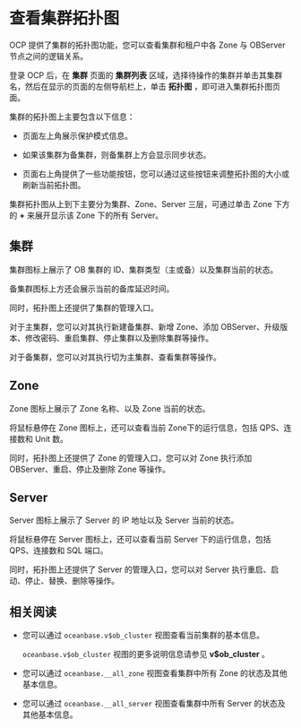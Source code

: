 # 查看集群拓扑图

OCP 提供了集群的拓扑图功能，您可以查看集群和租户中各 Zone 与 OBServer 节点之间的逻辑关系。

登录 OCP 后，在 **集群** 页面的 **集群列表** 区域，选择待操作的集群并单击其集群名，然后在显示的页面的左侧导航栏上，单击 **拓扑图** ，即可进入集群拓扑图页面。

集群的拓扑图上主要包含以下信息：

* 页面左上角展示保护模式信息。

* 如果该集群为备集群，则备集群上方会显示同步状态。

* 页面右上角提供了一些功能按钮，您可以通过这些按钮来调整拓扑图的大小或刷新当前拓扑图。

集群拓扑图从上到下主要分为集群、Zone、Server 三层，可通过单击 Zone 下方的 **+** 来展开显示该 Zone 下的所有 Server。

## 集群

集群图标上展示了 OB 集群的 ID、集群类型（主或备）以及集群当前的状态。

备集群图标上方还会展示当前的备库延迟时间。

同时，拓扑图上还提供了集群的管理入口。

对于主集群，您可以对其执行新建备集群、新增 Zone、添加 OBServer、升级版本、修改密码、重启集群、停止集群以及删除集群等操作。

对于备集群，您可以对其执行切为主集群、查看集群等操作。

## Zone

Zone 图标上展示了 Zone 名称、以及 Zone 当前的状态。

将鼠标悬停在 Zone 图标上，还可以查看当前 Zone下的运行信息，包括 QPS、连接数和 Unit 数。

同时，拓扑图上还提供了 Zone 的管理入口，您可以对 Zone 执行添加 OBServer、重启、停止及删除 Zone 等操作。

## Server

Server 图标上展示了 Server 的 IP 地址以及 Server 当前的状态。

将鼠标悬停在 Server 图标上，还可以查看当前 Server 下的运行信息，包括 QPS、连接数和 SQL 端口。

同时，拓扑图上还提供了 Server 的管理入口，您可以对 Server 执行重启、启动、停止、替换、删除等操作。

## 相关阅读

* 您可以通过 `oceanbase.v$ob_cluster` 视图查看当前集群的基本信息。

  `oceanbase.v$ob_cluster` 视图的更多说明信息请参见 **v$ob_cluster** 。
  
* 您可以通过 `oceanbase.__all_zone` 视图查看集群中所有 Zone 的状态及其他基本信息。

* 您可以通过 `oceanbase.__all_server` 视图查看集群中所有 Server 的状态及其他基本信息。
